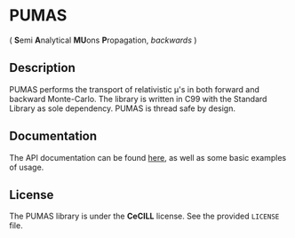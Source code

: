 # PUMAS
( **S**emi **A**nalytical **MU**ons **P**ropagation, *backwards* )

## Description

PUMAS performs the transport of relativistic μ's in both forward and backward
Monte-Carlo. The library is written in C99 with the Standard Library as sole
dependency. PUMAS is thread safe by design.

## Documentation

The API documentation can be found [here](https://niess.github.io/pumas/docs/index.html#HEAD),
as well as some basic examples of usage.

## License
The PUMAS library is  under the **CeCILL** license. See the provided
`LICENSE` file.
